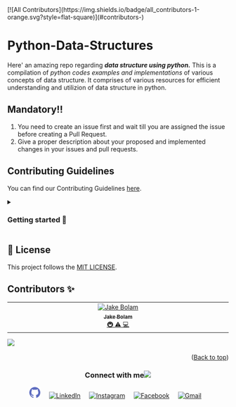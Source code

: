 <div id="top"></div>
<!-- ALL-CONTRIBUTORS-BADGE:START - Do not remove or modify this section -->
[![All Contributors](https://img.shields.io/badge/all_contributors-1-orange.svg?style=flat-square)](#contributors-)
<!-- ALL-CONTRIBUTORS-BADGE:END -->

# Python-Data-Structures
Here' an amazing repo regarding <b><i> data structure using python.</i></b> This is a compilation of <em>python codes examples and implementations</em> of various concepts of data structure. It comprises of various resources for efficient understanding and utilizion of data structure in python.
<br/>

## Mandatory‼️

   1. You need to create an issue first and wait till you are assigned the issue before creating a Pull Request.
   2. Give a proper description about your proposed and implemented changes in your issues and pull requests.

## Contributing Guidelines
You can find our Contributing Guidelines [here](CONTRIBUTING.md).

<details>
   <summary><h3>Getting started 🤟</h3></summary>
1. Fork this repo (button on top).
2. Clone on your local machine.
    ```
    git clone https://github.com/himanshu-03/Python-Data-Structures.git
    ```
3. Navigate to the project directory.
    ```
    cd Python-Data-Structures
    ```
4. Create a new *branch*
    ```
    git checkout -b <branch-name>
    ```
5. Adding New Data Strcture
   
    - Create a folder named by the Data Structure
    - Create `.py` file for a particular algorithm or code
    <br />
    
    > If data structure folder already exists in the repo, kindly add your code in the respective folder.
6. Add all the changes that you have made
   ```
   git add .
   ```
7. Commit your changes
    ```
    git commit -m "{Message}"
    ```
8. Then push
    ```
    git push -u origin <branch-name>
    ```
9. Submit a pull request :sunglasses:
</details>

## 🪪 License
This project follows the [MIT LICENSE](https://choosealicense.com/licenses/mit/).

## Contributors ✨

<a href="https://github.com/himanshu-03/Python-Data-Structures/graphs/contributors">
<!-- ALL-CONTRIBUTORS-LIST:START - Do not remove or modify this section -->
<!-- prettier-ignore-start -->
<!-- markdownlint-disable -->
<table>
  <tbody>
    <tr>
      <td align="center" valign="top" width="14.28%"><a href="https://jakebolam.com"><img src="https://avatars.githubusercontent.com/u/3534236?v=4?s=100" width="100px;" alt="Jake Bolam"/><br /><sub><b>Jake Bolam</b></sub></a><br /><a href="#infra-jakebolam" title="Infrastructure (Hosting, Build-Tools, etc)">🚇</a> <a href="https://github.com/himanshu-03/Python-Data-Structures/commits?author=jakebolam" title="Tests">⚠️</a> <a href="https://github.com/himanshu-03/Python-Data-Structures/commits?author=jakebolam" title="Code">💻</a></td>
    </tr>
  </tbody>
</table>

<!-- markdownlint-restore -->
<!-- prettier-ignore-end -->

<!-- ALL-CONTRIBUTORS-LIST:END -->
  <img src="https://contrib.rocks/image?repo=himanshu-03/python-data-structures" />
</a>

<p align="right">(<a href="#top">Back to top</a>)</p>

<div align="center">
<h3> Connect with me<a href="https://gifyu.com/image/Zy2f"><img src="https://github.com/milaan9/milaan9/blob/main/Handshake.gif" width="50px"></a>
</h3> 
<p align="center">
    <a href="https://www.github.com/himanshu-03" target="_blank" rel="noreferrer"><img alt="Github" width="25px" src="https://github.com/himanshu-03/himanshu-03/blob/main/assets/socials/github.png"></a> &nbsp&nbsp&nbsp
    <a href="https://www.linkedin.com/in/agarwal-himanshu" target="_blank"><img alt="LinkedIn" width="25px" src="https://cdn-icons-png.flaticon.com/512/3536/3536505.png"></a> &nbsp&nbsp&nbsp
    <a href="https://www.instagram.com/_._hiimanshu_._" target="_blank"><img alt="Instagram" width="25px" src="https://cdn-icons-png.flaticon.com/512/1384/1384063.png"></a> &nbsp&nbsp&nbsp
    <a href="https://www.facebook.com/profile.php?id=100006757421091" target="_blank"><img alt="Facebook" width="25px" src="https://upload.wikimedia.org/wikipedia/commons/5/51/Facebook_f_logo_%282019%29.svg"></a> &nbsp&nbsp&nbsp
    <a href="mailto:himanshuaaagarwal2002@gmail.com" target="_blank"><img alt="Gmail" width="25px" src="https://cdn-icons-png.flaticon.com/512/5968/5968534.png"></a>&nbsp&nbsp&nbsp
    
</p> 
